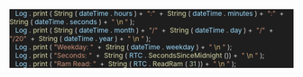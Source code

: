 <div style="background:#1E1E1E; font-size: 9pt;">
    <span style='color:#D4D4D4'>&nbsp;&nbsp;</span>
    <span style='color:#9CDCFE'>Log</span>
    <span style='color:#D4D4D4'>.</span>
    <span style='color:#DCDCAA'>print</span>
    <span style='color:#D4D4D4'>(</span>
    <span style='color:#DCDCAA'>String</span>
    <span style='color:#D4D4D4'>(</span>
    <span style='color:#9CDCFE'>dateTime</span>
    <span style='color:#D4D4D4'>.</span>
    <span style='color:#9CDCFE'>hours</span>
    <span style='color:#D4D4D4'>)&nbsp;+&nbsp;</span>
    <span style='color:#CE9178'>&quot;:&quot;</span>
    <span style='color:#D4D4D4'>&nbsp;+&nbsp;</span>
    <span style='color:#DCDCAA'>String</span>
    <span style='color:#D4D4D4'>(</span>
    <span style='color:#9CDCFE'>dateTime</span>
    <span style='color:#D4D4D4'>.</span>
    <span style='color:#9CDCFE'>minutes</span>
    <span style='color:#D4D4D4'>)&nbsp;+&nbsp;</span>
    <span style='color:#CE9178'>&quot;:&quot;</span>
    <span style='color:#D4D4D4'>&nbsp;+&nbsp;</span>
    <span style='color:#DCDCAA'>String</span>
    <span style='color:#D4D4D4'>(</span>
    <span style='color:#9CDCFE'>dateTime</span>
    <span style='color:#D4D4D4'>.</span>
    <span style='color:#9CDCFE'>seconds</span>
    <span style='color:#D4D4D4'>)&nbsp;+&nbsp;</span>
    <span style='color:#CE9178'>&quot;</span>
    <span style='color:#D7BA7D'>\n</span>
    <span style='color:#CE9178'>&quot;</span>
    <span style='color:#D4D4D4'>);</span>
</div>
<div style="background:#1E1E1E; font-size: 9pt;">
    <span style='color:#D4D4D4;'>&nbsp;&nbsp;</span>
    <span style='color:#9CDCFE;'>Log</span>
    <span style='color:#D4D4D4;'>.</span>
    <span style='color:#DCDCAA;'>print</span>
    <span style='color:#D4D4D4;'>(</span>
    <span style='color:#DCDCAA;'>String</span>
    <span style='color:#D4D4D4;'>(</span>
    <span style='color:#9CDCFE;'>dateTime</span>
    <span style='color:#D4D4D4;'>.</span>
    <span style='color:#9CDCFE;'>month</span>
    <span style='color:#D4D4D4;'>)&nbsp;+&nbsp;</span>
    <span style='color:#CE9178;'>&quot;/&quot;</span>
    <span style='color:#D4D4D4;'>&nbsp;+&nbsp;</span>
    <span style='color:#DCDCAA;'>String</span>
    <span style='color:#D4D4D4;'>(</span>
    <span style='color:#9CDCFE;'>dateTime</span>
    <span style='color:#D4D4D4;'>.</span>
    <span style='color:#9CDCFE;'>day</span>
    <span style='color:#D4D4D4;'>)&nbsp;+&nbsp;</span>
    <span style='color:#CE9178;'>&quot;/&quot;</span>
    <span style='color:#D4D4D4;'>&nbsp;+&nbsp;</span>
    <span style='color:#CE9178;'>&quot;/20&quot;</span>
    <span style='color:#D4D4D4;'>&nbsp;+&nbsp;</span>
    <span style='color:#DCDCAA;'>String</span>
    <span style='color:#D4D4D4;'>(</span>
    <span style='color:#9CDCFE;'>dateTime</span>
    <span style='color:#D4D4D4;'>.</span>
    <span style='color:#9CDCFE;'>year</span>
    <span style='color:#D4D4D4;'>)&nbsp;+&nbsp;</span>
    <span style='color:#CE9178;'>&quot;</span>
    <span style='color:#D7BA7D;'>\n</span>
    <span style='color:#CE9178;'>&quot;</span>
    <span style='color:#D4D4D4;'>);</span>
</div>
<div style='background:#1E1E1E; font-size: 9pt;'>
    <span style='color:#D4D4D4;'>&nbsp;&nbsp;</span>
    <span style='color:#9CDCFE;'>Log</span>
    <span style='color:#D4D4D4;'>.</span>
    <span style='color:#DCDCAA;'>print</span>
    <span style='color:#D4D4D4;'>(</span>
    <span style='color:#CE9178;'>&quot;Weekday:&nbsp;&quot;</span>
    <span style='color:#D4D4D4;'>&nbsp;+&nbsp;</span>
    <span style='color:#DCDCAA;'>String</span>
    <span style='color:#D4D4D4;'>(</span>
    <span style='color:#9CDCFE;'>dateTime</span>
    <span style='color:#D4D4D4;'>.</span>
    <span style='color:#9CDCFE;'>weekday</span>
    <span style='color:#D4D4D4;'>)&nbsp;+&nbsp;</span>
    <span style='color:#CE9178;'>&quot;</span>
    <span style='color:#D7BA7D;'>\n</span>
    <span style='color:#CE9178;'>&quot;</span>
    <span style='color:#D4D4D4;'>);</span>
</div>
<div style='background:#1E1E1E; font-size: 9pt;'>
    <span style='color:#D4D4D4;'>&nbsp;&nbsp;</span>
    <span style='color:#9CDCFE;'>Log</span>
    <span style='color:#D4D4D4;'>.</span>
    <span style='color:#DCDCAA;'>print</span>
    <span style='color:#D4D4D4;'>(</span>
    <span style='color:#CE9178;'>&quot;Seconds:&nbsp;&quot;</span>
    <span style='color:#D4D4D4;'>&nbsp;+&nbsp;</span>
    <span style='color:#DCDCAA;'>String</span>
    <span style='color:#D4D4D4;'>(</span>
    <span style='color:#9CDCFE;'>RTC</span>
    <span style='color:#D4D4D4;'>.</span>
    <span style='color:#DCDCAA;'>SecondsSinceMidnight</span>
    <span style='color:#D4D4D4;'>())&nbsp;+&nbsp;</span>
    <span style='color:#CE9178;'>&quot;</span>
    <span style='color:#D7BA7D;'>\n</span>
    <span style='color:#CE9178;'>&quot;</span>
    <span style='color:#D4D4D4;'>);</span>
</div>
<div style='background:#1E1E1E; font-size: 9pt;'>
    <span style='color:#D4D4D4;'>&nbsp;&nbsp;</span>
    <span style='color:#9CDCFE;'>Log</span>
    <span style='color:#D4D4D4;'>.</span>
    <span style='color:#DCDCAA;'>print</span>
    <span style='color:#D4D4D4;'>(</span>
    <span style='color:#CE9178;'>&quot;Ram&nbsp;Read:&nbsp;&quot;</span>
    <span style='color:#D4D4D4;'>&nbsp;+&nbsp;</span>
    <span style='color:#DCDCAA;'>String</span>
    <span style='color:#D4D4D4;'>(</span>
    <span style='color:#9CDCFE;'>RTC</span>
    <span style='color:#D4D4D4;'>.</span>
    <span style='color:#DCDCAA;'>ReadRam</span>
    <span style='color:#D4D4D4;'>(</span>
    <span style='color:#B5CEA8;'>31</span>
    <span style='color:#D4D4D4;'>))&nbsp;+&nbsp;</span>
    <span style='color:#CE9178;'>&quot;</span>
    <span style='color:#D7BA7D;'>\n</span>
    <span style='color:#CE9178;'>&quot;</span>
    <span style='color:#D4D4D4;'>);</span></p>
</div>